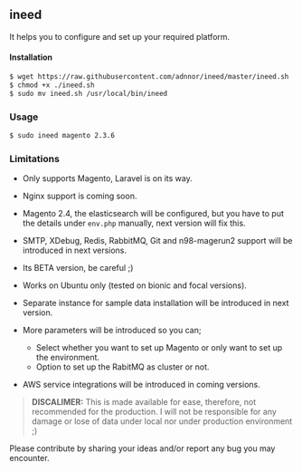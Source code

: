 ## ineed 

It helps you to configure and set up your required platform.

#### Installation
```bash
$ wget https://raw.githubusercontent.com/adnnor/ineed/master/ineed.sh
$ chmod +x ./ineed.sh
$ sudo mv ineed.sh /usr/local/bin/ineed
```

### Usage
```bash
$ sudo ineed magento 2.3.6
```

### Limitations

* Only supports Magento, Laravel is on its way.
* Nginx support is coming soon.
* Magento 2.4, the elasticsearch will be configured, but you have to put the details under `env.php` manually, next version will fix this. 
* SMTP, XDebug, Redis, RabbitMQ, Git and n98-magerun2 support will be introduced in next versions.
* Its BETA version, be careful ;)
* Works on Ubuntu only (tested on bionic and focal versions).
* Separate instance for sample data installation will be introduced in next version.
* More parameters will be introduced so you can;
    * Select whether you want to set up Magento or only want to set up the environment.
    * Option to set up the RabitMQ as cluster or not.
    
* AWS service integrations will be introduced in coming versions.

> **DISCALIMER:** This is made available for ease, therefore, not recommended for the production. I will not be responsible for any damage or lose of data under local nor under production environment ;)

Please contribute by sharing your ideas and/or report any bug you may encounter.
